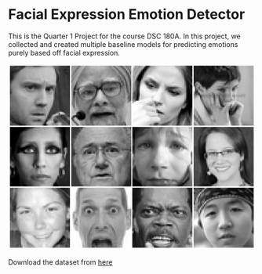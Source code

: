 # Facial Expression Emotion Detector

This is the Quarter 1 Project for the course DSC 180A. In this project, we collected and created multiple baseline models for predicting emotions purely based off facial expression. 

![fer_img](img.jpg)

Download the dataset from [here](https://paperswithcode.com/dataset/fer2013)